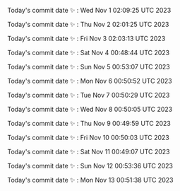 Today's commit date ✨ : Wed Nov 1 02:09:25 UTC 2023 

Today's commit date ✨ : Thu Nov 2 02:01:25 UTC 2023 

Today's commit date ✨ : Fri Nov 3 02:03:13 UTC 2023 

Today's commit date ✨ : Sat Nov 4 00:48:44 UTC 2023 

Today's commit date ✨ : Sun Nov 5 00:53:07 UTC 2023 

Today's commit date ✨ : Mon Nov 6 00:50:52 UTC 2023 

Today's commit date ✨ : Tue Nov 7 00:50:29 UTC 2023 

Today's commit date ✨ : Wed Nov 8 00:50:05 UTC 2023 

Today's commit date ✨ : Thu Nov 9 00:49:59 UTC 2023 

Today's commit date ✨ : Fri Nov 10 00:50:03 UTC 2023 

Today's commit date ✨ : Sat Nov 11 00:49:07 UTC 2023 

Today's commit date ✨ : Sun Nov 12 00:53:36 UTC 2023 

Today's commit date ✨ : Mon Nov 13 00:51:38 UTC 2023 

